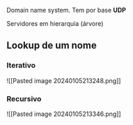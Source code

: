 Domain name system.
Tem por base **UDP**

Servidores em hierarquia (árvore)


## Lookup de um nome


### Iterativo

![[Pasted image 20240105213248.png]]

### Recursivo

![[Pasted image 20240105213346.png]]

